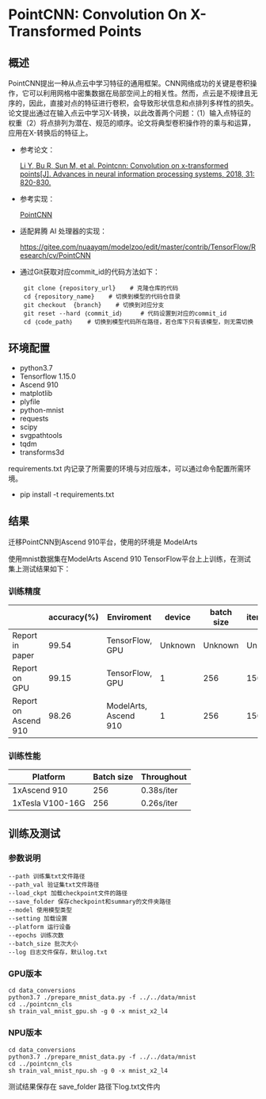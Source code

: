 # PointCNN: Convolution On X-Transformed Points

## 概述
PointCNN提出一种从点云中学习特征的通用框架。CNN网络成功的关键是卷积操作，它可以利用网格中密集数据在局部空间上的相关性。然而，点云是不规律且无序的，因此，直接对点的特征进行卷积，会导致形状信息和点排列多样性的损失。论文提出通过在输入点云中学习X-转换，以此改善两个问题：（1）输入点特征的权重（2）将点排列为潜在、规范的顺序。论文将典型卷积操作符的乘与和运算，应用在X-转换后的特征上。
- 参考论文：

  [Li Y, Bu R, Sun M, et al. Pointcnn: Convolution on x-transformed points[J]. Advances in neural information processing systems, 2018, 31: 820-830.](https://arxiv.org/pdf/1801.07791.pdf)
- 参考实现：

  [PointCNN](https://github.com/yangyanli/PointCNN)
- 适配昇腾 AI 处理器的实现：

  https://gitee.com/nuaayqm/modelzoo/edit/master/contrib/TensorFlow/Research/cv/PointCNN
- 通过Git获取对应commit_id的代码方法如下：

       git clone {repository_url}    # 克隆仓库的代码
       cd {repository_name}    # 切换到模型的代码仓目录
       git checkout  {branch}    # 切换到对应分支
       git reset --hard ｛commit_id｝     # 代码设置到对应的commit_id
       cd ｛code_path｝    # 切换到模型代码所在路径，若仓库下只有该模型，则无需切换


## 环境配置
- python3.7
- Tensorflow 1.15.0
- Ascend 910
- matplotlib
- plyfile
- python-mnist
- requests
- scipy
- svgpathtools
- tqdm
- transforms3d

requirements.txt 内记录了所需要的环境与对应版本，可以通过命令配置所需环境。
- pip install -t requirements.txt

## 结果
迁移PointCNN到Ascend 910平台，使用的环境是 ModelArts

使用mnist数据集在ModelArts Ascend 910 TensorFlow平台上上训练，在测试集上测试结果如下：
### 训练精度
|   |accuracy(%)|Enviroment|device|batch size|iterations|
|---|---|---|---|---|---|
|Report in paper|99.54|TensorFlow, GPU|Unknown|Unknown|Unknown|
|Report on GPU|99.15|TensorFlow, GPU|1|256|15000|
|Report on Ascend 910|98.26|ModelArts, Ascend 910|1|256|15000|

### 训练性能
|Platform|Batch size|Throughout|
|---|---|---|
|1xAscend 910|256|0.38s/iter|
|1xTesla V100-16G|256|0.26s/iter|


## 训练及测试
### 参数说明

```
--path 训练集txt文件路径
--path_val 验证集txt文件路径
--load_ckpt 加载checkpoint文件的路径
--save_folder 保存checkpoint和summary的文件夹路径
--model 使用模型类型
--setting 加载设置
--platform 运行设备
--epochs 训练次数
--batch_size 批次大小
--log 日志文件保存，默认log.txt
```
### GPU版本
```
cd data_conversions
python3.7 ./prepare_mnist_data.py -f ../../data/mnist
cd ../pointcnn_cls
sh train_val_mnist_gpu.sh -g 0 -x mnist_x2_l4
```
### NPU版本
```
cd data_conversions
python3.7 ./prepare_mnist_data.py -f ../../data/mnist
cd ../pointcnn_cls
sh train_val_mnist_npu.sh -g 0 -x mnist_x2_l4
```

测试结果保存在 save_folder 路径下log.txt文件内